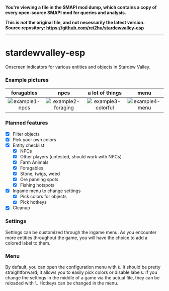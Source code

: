 **You're viewing a file in the SMAPI mod dump, which contains a copy of every open-source SMAPI mod
for queries and analysis.**

**This is _not_ the original file, and not necessarily the latest version.**  
**Source repository: https://github.com/rei2hu/stardewvalley-esp**

----

# stardewvalley-esp
Onscreen indicators for various entities and objects in Stardew Valley.

### Example pictures
foragables | npcs | a lot of things | menu
:-----------:|:----------------------:|:------:|:-------:
![example1-npcs](https://i.imgur.com/U9TZGnw.png)|![example2-foraging](https://i.imgur.com/SvqttR7.png)|![example3-colorful](https://i.imgur.com/ptozisY.png)|![example4-menu](https://i.imgur.com/aXolekH.png)

### Planned features
- [x] Filter objects
- [x] Pick your own colors
- [x] Entity checklist
  - [x] NPCs
  - [x] Other players (untested, should work with NPCs)
  - [x] Farm Animals
  - [x] Foragables
  - [x] Stone, twigs, weed
  - [x] Ore panning spots
  - [x] Fishing hotspots
- [x] Ingame menu to change settings
  - [x] Pick colors for objects
  - [x] Pick hotkeys
- [x] Cleanup

### Settings
Settings can be customized through the ingame menu. As you encounter more entities throughout the game, you will have the choice to add a colored label to them.

### Menu
By default, you can open the configuration menu with `k`. It should be pretty straightforward; it allows you to easily pick colors or disable labels. If you change the settings in the middle of a game via the actual file, they can be reloaded with `l`. Hotkeys can be changed in the menu.
